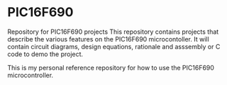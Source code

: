 # PIC16F690
Repository for PIC16F690 projects
This repository contains projects that describe the various features on the PIC16F690 microcontoller.  It will contain circuit diagrams, design equations, rationale and asssembly or C code to demo the project.

This is my personal reference repository for how to use the PIC16F690 microcontroller.
